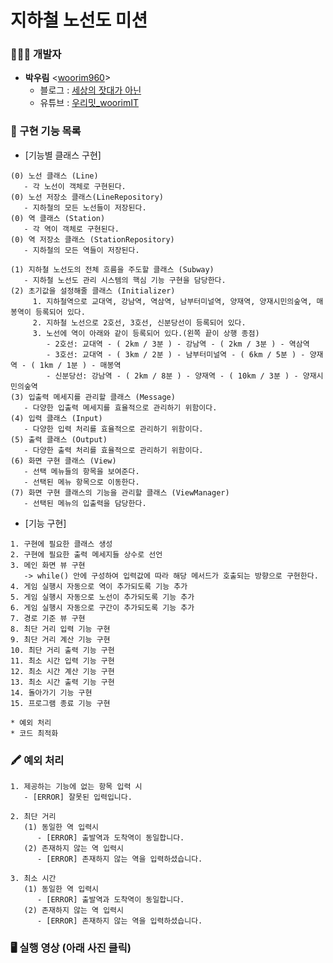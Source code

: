 # 지하철 노선도 미션

### 👨🏻‍💻 개발자
* **박우림** <[woorim960](https://github.com/woorim960)>
   - 블로그 : [세상의 잣대가 아닌](https://blog.naver.com/dnfla420)
   - 유튜브 : [우리밋_woorimIT](https://www.youtube.com/channel/UCS0F25vig_sPIQXMiK8IdSg?view_as=subscriber)

### 📌 구현 기능 목록
* [기능별 클래스 구현]
```
(0) 노선 클래스 (Line)
   - 각 노선이 객체로 구현된다.
(0) 노선 저장소 클래스(LineRepository)
   - 지하철의 모든 노선들이 저장된다.
(0) 역 클래스 (Station)
   - 각 역이 객체로 구현된다.
(0) 역 저장소 클래스 (StationRepository)
   - 지하철의 모든 역들이 저장된다.

(1) 지하철 노선도의 전체 흐름을 주도할 클래스 (Subway)
   - 지하철 노선도 관리 시스템의 핵심 기능 구현을 담당한다.
(2) 초기값을 설정해줄 클래스 (Initializer)
     1. 지하철역으로 교대역, 강남역, 역삼역, 남부터미널역, 양재역, 양재시민의숲역, 매봉역이 등록되어 있다.
     2. 지하철 노선으로 2호선, 3호선, 신분당선이 등록되어 있다.
     3. 노선에 역이 아래와 같이 등록되어 있다.(왼쪽 끝이 상행 종점)
        - 2호선: 교대역 - ( 2km / 3분 ) - 강남역 - ( 2km / 3분 ) - 역삼역
        - 3호선: 교대역 - ( 3km / 2분 ) - 남부터미널역 - ( 6km / 5분 ) - 양재역 - ( 1km / 1분 ) - 매봉역
        - 신분당선: 강남역 - ( 2km / 8분 ) - 양재역 - ( 10km / 3분 ) - 양재시민의숲역
(3) 입출력 메세지를 관리할 클래스 (Message)
   - 다양한 입출력 메세지를 효율적으로 관리하기 위함이다.
(4) 입력 클래스 (Input)
   - 다양한 입력 처리를 효율적으로 관리하기 위함이다.
(5) 출력 클래스 (Output)
   - 다양한 출력 처리를 효율적으로 관리하기 위함이다.
(6) 화면 구현 클래스 (View)
   - 선택 메뉴들의 항목을 보여준다.
   - 선택된 메뉴 항목으로 이동한다.
(7) 화면 구현 클래스의 기능을 관리할 클래스 (ViewManager)
   - 선택된 메뉴의 입출력을 담당한다.
```
* [기능 구현]
```
1. 구현에 필요한 클래스 생성
2. 구현에 필요한 출력 메세지들 상수로 선언
3. 메인 화면 뷰 구현
   -> while() 안에 구성하여 입력값에 따라 해당 메서드가 호출되는 방향으로 구현한다.
4. 게임 실행시 자동으로 역이 추가되도록 기능 추가
5. 게임 실행시 자동으로 노선이 추가되도록 기능 추가
6. 게임 실행시 자동으로 구간이 추가되도록 기능 추가
7. 경로 기준 뷰 구현
8. 최단 거리 입력 기능 구현
9. 최단 거리 계산 기능 구현
10. 최단 거리 출력 기능 구현
11. 최소 시간 입력 기능 구현
12. 최소 시간 계산 기능 구현
13. 최소 시간 출력 기능 구현
14. 돌아가기 기능 구현
15. 프로그램 종료 기능 구현

* 예외 처리
* 코드 최적화
```

### 🖍 예외 처리  
```
1. 제공하는 기능에 없는 항목 입력 시
   - [ERROR] 잘못된 입력입니다.
   
2. 최단 거리
   (1) 동일한 역 입력시
      - [ERROR] 출발역과 도착역이 동일합니다.
   (2) 존재하지 않는 역 입력시
      - [ERROR] 존재하지 않는 역을 입력하셨습니다.
      
3. 최소 시간
   (1) 동일한 역 입력시
      - [ERROR] 출발역과 도착역이 동일합니다.
   (2) 존재하지 않는 역 입력시
      - [ERROR] 존재하지 않는 역을 입력하셨습니다.
```

### 🖥 실행 영상 (아래 사진 클릭)
